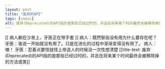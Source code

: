 ```yaml
---
layout: post
title: "废弃的API"
tags: [comic]
alt: 废弃(Deprecated)的API指的是那些已经过时的，并且在将来某个时间最终会被移除掉的方法或类
---
```

[[ 病人躺在沙发上，牙医正在带手套 ]]
病人：既然智齿没有用为什么要存在呢？
牙医：谁说一开始就没有用了。只是在进化的过程中渐渐变得没有用了。
病人：嗷！
牙医：忍着点要怪就怪上帝造人的时候没一次性想清楚
[[title-text: 废弃(Deprecated)的API指的是那些已经过时的，并且在将来某个时间最终会被移除掉的方法或类]]